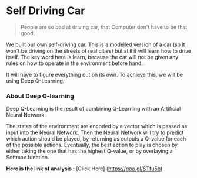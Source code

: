 # Self Driving Car


> People are so bad at driving car, that Computer don't have to be that good.

We built our own self-driving car. This is a modelled version of a car (so it won't be driving on the streets of real cities) but still it will learn how to drive itself. The key word here is learn, because the car will not be given any rules on how to operate in the environment before hand.

It will have to figure everything out on its own. To achieve this, we will be using Deep Q-Learning. 

### About Deep Q-learning
Deep Q-Learning is the result of combining Q-Learning with an Artificial Neural Network.

The states of the environment are encoded by a vector which is passed as input into the Neural Network. Then the Neural Network will try to predict which action should be played, by returning as outputs a Q-value for each of the possible actions. Eventually, the best action to play is chosen by either taking the one that has the highest Q-value, or by overlaying a Softmax function.

**Here is the link of analysis :**
[Click Here] (https://goo.gl/STfu5b)
